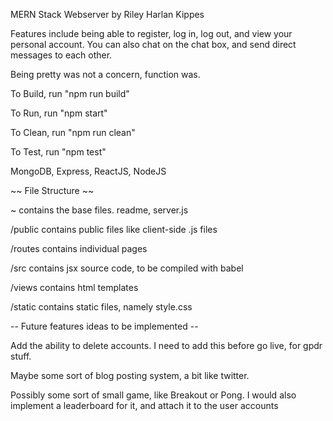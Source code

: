 MERN Stack Webserver by Riley Harlan Kippes

Features include being able to register, log in, log out, and view your personal account.
You can also chat on the chat box, and send direct messages to each other.

Being pretty was not a concern, function was.

To Build, run "npm run build"

To Run, run "npm start"

To Clean, run "npm run clean"

To Test, run "npm test"

MongoDB, Express, ReactJS, NodeJS

~~ File Structure ~~

~ contains the base files. readme, server.js

/public contains public files like client-side .js files

/routes contains individual pages

/src contains jsx source code, to be compiled with babel

/views contains html templates

/static contains static files, namely style.css

-- Future features ideas to be implemented --

Add the ability to delete accounts. I need to add this before go live, for gpdr stuff.

Maybe some sort of blog posting system, a bit like twitter. 

Possibly some sort of small game, like Breakout or Pong. I would also implement a leaderboard for it, and attach it to the user accounts
